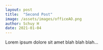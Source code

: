 ```yaml
---
layout: post
title:  "Second Post"
image: /assets/images/officeAO.png
author: Schuy H
date: 2021-01-04
---
```


Lorem ipsum dolore sit amet blah blah blah... 